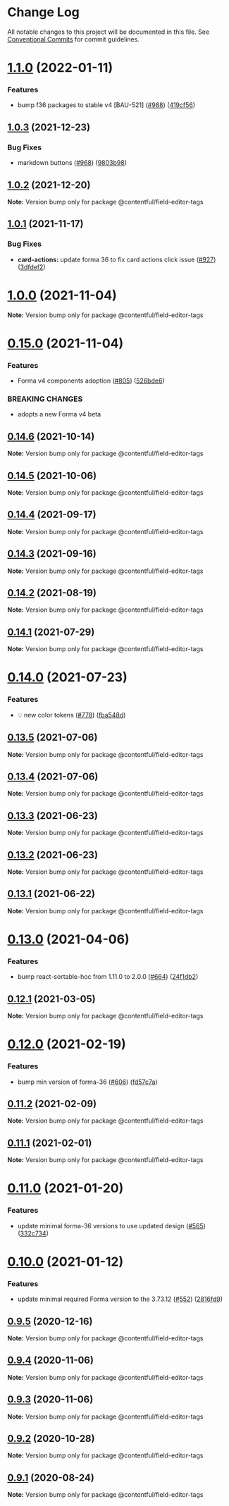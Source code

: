 # Change Log

All notable changes to this project will be documented in this file.
See [Conventional Commits](https://conventionalcommits.org) for commit guidelines.

# [1.1.0](https://github.com/contentful/field-editors/compare/@contentful/field-editor-tags@1.0.3...@contentful/field-editor-tags@1.1.0) (2022-01-11)

### Features

- bump f36 packages to stable v4 [BAU-521] ([#988](https://github.com/contentful/field-editors/issues/988)) ([419cf56](https://github.com/contentful/field-editors/commit/419cf56692179b074fcfa2743469d5265ed98429))

## [1.0.3](https://github.com/contentful/field-editors/compare/@contentful/field-editor-tags@1.0.2...@contentful/field-editor-tags@1.0.3) (2021-12-23)

### Bug Fixes

- markdown buttons ([#968](https://github.com/contentful/field-editors/issues/968)) ([9803b98](https://github.com/contentful/field-editors/commit/9803b98c25d92df6148686ffe2749a77f7efdbb9))

## [1.0.2](https://github.com/contentful/field-editors/compare/@contentful/field-editor-tags@1.0.1...@contentful/field-editor-tags@1.0.2) (2021-12-20)

**Note:** Version bump only for package @contentful/field-editor-tags

## [1.0.1](https://github.com/contentful/field-editors/compare/@contentful/field-editor-tags@1.0.0...@contentful/field-editor-tags@1.0.1) (2021-11-17)

### Bug Fixes

- **card-actions:** update forma 36 to fix card actions click issue ([#927](https://github.com/contentful/field-editors/issues/927)) ([3dfdef2](https://github.com/contentful/field-editors/commit/3dfdef2c2b0045f12ea94ddafca89a8e9f25e7d0))

# [1.0.0](https://github.com/contentful/field-editors/compare/@contentful/field-editor-tags@0.15.0...@contentful/field-editor-tags@1.0.0) (2021-11-04)

**Note:** Version bump only for package @contentful/field-editor-tags

# [0.15.0](https://github.com/contentful/field-editors/compare/@contentful/field-editor-tags@0.14.6...@contentful/field-editor-tags@0.15.0) (2021-11-04)

### Features

- Forma v4 components adoption ([#805](https://github.com/contentful/field-editors/issues/805)) ([526bde6](https://github.com/contentful/field-editors/commit/526bde6e10e0ee3789705ec10fb31489af7ca59e))

### BREAKING CHANGES

- adopts a new Forma v4 beta

## [0.14.6](https://github.com/contentful/field-editors/compare/@contentful/field-editor-tags@0.14.5...@contentful/field-editor-tags@0.14.6) (2021-10-14)

**Note:** Version bump only for package @contentful/field-editor-tags

## [0.14.5](https://github.com/contentful/field-editors/compare/@contentful/field-editor-tags@0.14.4...@contentful/field-editor-tags@0.14.5) (2021-10-06)

**Note:** Version bump only for package @contentful/field-editor-tags

## [0.14.4](https://github.com/contentful/field-editors/compare/@contentful/field-editor-tags@0.14.3...@contentful/field-editor-tags@0.14.4) (2021-09-17)

**Note:** Version bump only for package @contentful/field-editor-tags

## [0.14.3](https://github.com/contentful/field-editors/compare/@contentful/field-editor-tags@0.14.2...@contentful/field-editor-tags@0.14.3) (2021-09-16)

**Note:** Version bump only for package @contentful/field-editor-tags

## [0.14.2](https://github.com/contentful/field-editors/compare/@contentful/field-editor-tags@0.14.1...@contentful/field-editor-tags@0.14.2) (2021-08-19)

**Note:** Version bump only for package @contentful/field-editor-tags

## [0.14.1](https://github.com/contentful/field-editors/compare/@contentful/field-editor-tags@0.14.0...@contentful/field-editor-tags@0.14.1) (2021-07-29)

**Note:** Version bump only for package @contentful/field-editor-tags

# [0.14.0](https://github.com/contentful/field-editors/compare/@contentful/field-editor-tags@0.13.5...@contentful/field-editor-tags@0.14.0) (2021-07-23)

### Features

- 💡 new color tokens ([#778](https://github.com/contentful/field-editors/issues/778)) ([fba548d](https://github.com/contentful/field-editors/commit/fba548de32305016df7f2685634eefb14294828f))

## [0.13.5](https://github.com/contentful/field-editors/compare/@contentful/field-editor-tags@0.13.2...@contentful/field-editor-tags@0.13.5) (2021-07-06)

**Note:** Version bump only for package @contentful/field-editor-tags

## [0.13.4](https://github.com/contentful/field-editors/compare/@contentful/field-editor-tags@0.13.2...@contentful/field-editor-tags@0.13.4) (2021-07-06)

**Note:** Version bump only for package @contentful/field-editor-tags

## [0.13.3](https://github.com/contentful/field-editors/compare/@contentful/field-editor-tags@0.13.2...@contentful/field-editor-tags@0.13.3) (2021-06-23)

**Note:** Version bump only for package @contentful/field-editor-tags

## [0.13.2](https://github.com/contentful/field-editors/compare/@contentful/field-editor-tags@0.13.1...@contentful/field-editor-tags@0.13.2) (2021-06-23)

**Note:** Version bump only for package @contentful/field-editor-tags

## [0.13.1](https://github.com/contentful/field-editors/compare/@contentful/field-editor-tags@0.13.0...@contentful/field-editor-tags@0.13.1) (2021-06-22)

**Note:** Version bump only for package @contentful/field-editor-tags

# [0.13.0](https://github.com/contentful/field-editors/compare/@contentful/field-editor-tags@0.12.1...@contentful/field-editor-tags@0.13.0) (2021-04-06)

### Features

- bump react-sortable-hoc from 1.11.0 to 2.0.0 ([#664](https://github.com/contentful/field-editors/issues/664)) ([24f1db2](https://github.com/contentful/field-editors/commit/24f1db20ba2842c1990773983b4fb7146efca5ca))

## [0.12.1](https://github.com/contentful/field-editors/compare/@contentful/field-editor-tags@0.12.0...@contentful/field-editor-tags@0.12.1) (2021-03-05)

**Note:** Version bump only for package @contentful/field-editor-tags

# [0.12.0](https://github.com/contentful/field-editors/compare/@contentful/field-editor-tags@0.11.2...@contentful/field-editor-tags@0.12.0) (2021-02-19)

### Features

- bump min version of forma-36 ([#606](https://github.com/contentful/field-editors/issues/606)) ([fd57c7a](https://github.com/contentful/field-editors/commit/fd57c7a4312766af38c01507f17706ab22992617))

## [0.11.2](https://github.com/contentful/field-editors/compare/@contentful/field-editor-tags@0.11.1...@contentful/field-editor-tags@0.11.2) (2021-02-09)

**Note:** Version bump only for package @contentful/field-editor-tags

## [0.11.1](https://github.com/contentful/field-editors/compare/@contentful/field-editor-tags@0.11.0...@contentful/field-editor-tags@0.11.1) (2021-02-01)

**Note:** Version bump only for package @contentful/field-editor-tags

# [0.11.0](https://github.com/contentful/field-editors/compare/@contentful/field-editor-tags@0.10.0...@contentful/field-editor-tags@0.11.0) (2021-01-20)

### Features

- update minimal forma-36 versions to use updated design ([#565](https://github.com/contentful/field-editors/issues/565)) ([332c734](https://github.com/contentful/field-editors/commit/332c734bfaf54f0e9773fcbb460d743b1f5459ec))

# [0.10.0](https://github.com/contentful/field-editors/compare/@contentful/field-editor-tags@0.9.5...@contentful/field-editor-tags@0.10.0) (2021-01-12)

### Features

- update minimal required Forma version to the 3.73.12 ([#552](https://github.com/contentful/field-editors/issues/552)) ([2816fd9](https://github.com/contentful/field-editors/commit/2816fd960c28815faebf49a9ef8f4c4c0d91fc36))

## [0.9.5](https://github.com/contentful/field-editors/compare/@contentful/field-editor-tags@0.9.4...@contentful/field-editor-tags@0.9.5) (2020-12-16)

**Note:** Version bump only for package @contentful/field-editor-tags

## [0.9.4](https://github.com/contentful/field-editors/compare/@contentful/field-editor-tags@0.9.3...@contentful/field-editor-tags@0.9.4) (2020-11-06)

**Note:** Version bump only for package @contentful/field-editor-tags

## [0.9.3](https://github.com/contentful/field-editors/compare/@contentful/field-editor-tags@0.9.2...@contentful/field-editor-tags@0.9.3) (2020-11-06)

**Note:** Version bump only for package @contentful/field-editor-tags

## [0.9.2](https://github.com/contentful/field-editors/compare/@contentful/field-editor-tags@0.9.1...@contentful/field-editor-tags@0.9.2) (2020-10-28)

**Note:** Version bump only for package @contentful/field-editor-tags

## [0.9.1](https://github.com/contentful/field-editors/compare/@contentful/field-editor-tags@0.9.0...@contentful/field-editor-tags@0.9.1) (2020-08-24)

**Note:** Version bump only for package @contentful/field-editor-tags

